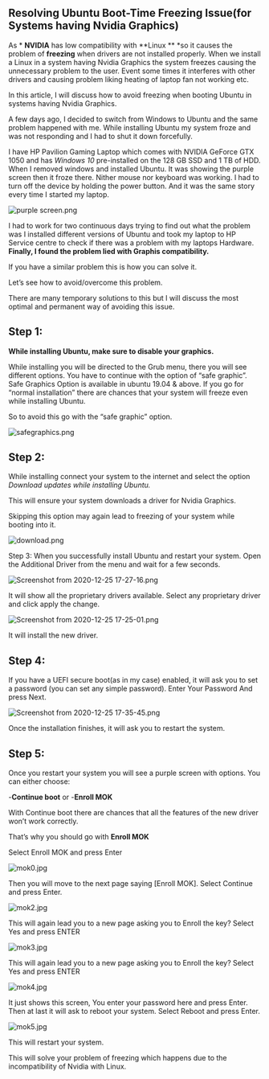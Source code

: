 ## Resolving Ubuntu Boot-Time Freezing Issue(for Systems having Nvidia Graphics)

As * **NVIDIA** has low compatibility with **Linux ** *so it causes the problem of **freezing** when drivers are not installed properly. When we install a Linux in a system having Nvidia Graphics the system freezes causing the unnecessary problem to the user. Event some times it interferes with other drivers and causing problem liking heating of laptop fan not working etc.

In this article, I will discuss how to avoid freezing when booting Ubuntu in systems having Nvidia Graphics.

A few days ago, I decided to switch from Windows to Ubuntu and the same problem happened with me. While installing Ubuntu my system froze and was not responding and I had to shut it down forcefully.

I have HP Pavilion Gaming Laptop which comes with NVIDIA GeForce GTX 1050 and has *Windows 10* pre-installed on the 128 GB SSD and 1 TB of HDD. When I removed windows and installed Ubuntu. It was showing the purple screen then it froze there. Nither mouse nor keyboard was working. I had to turn off the device by holding the power button. And it was the same story every time I started my laptop.


![purple screen.png](https://cdn.hashnode.com/res/hashnode/image/upload/v1611567832501/sKkZPgSys.png  "Purple Ubuntu Screen Freeze")

I had to work for two continuous days trying to find out what the problem was I installed different versions of Ubuntu and took my laptop to HP Service centre to check if there was a problem with my laptops Hardware. **Finally, I found the problem lied with Graphis compatibility.**

If you have a similar problem this is how you can solve it.

Let’s see how to avoid/overcome this problem.

There are many temporary solutions to this but I will discuss the most optimal and permanent way of avoiding this issue.

## Step 1:

**While installing Ubuntu, make sure to disable your graphics.**

While installing you will be directed to the Grub menu, there you will see different options. You have to continue with the option of “safe graphic”. Safe Graphics Option is available in ubuntu 19.04 & above. If you go for “normal installation” there are chances that your system will freeze even while installing Ubuntu.

So to avoid this go with the “safe graphic” option.


![safegraphics.png](https://cdn.hashnode.com/res/hashnode/image/upload/v1611568068211/tbV2Vluny.png "Select Install Ubuntu (safe Graphics)")

## Step 2:

While installing connect your system to the internet and select the option *Download updates while installing Ubuntu.*

This will ensure your system downloads a driver for Nvidia Graphics.

Skipping this option may again lead to freezing of your system while booting into it.


![download.png](https://cdn.hashnode.com/res/hashnode/image/upload/v1611568177972/hECu2Xzg2.png "Check the Download Updates while installing Ubuntu
" )

Step 3:
When you successfully install Ubuntu and restart your system. Open the Additional Driver from the menu and wait for a few seconds.


![Screenshot from 2020-12-25 17-27-16.png](https://cdn.hashnode.com/res/hashnode/image/upload/v1611568221136/e8UKgyfTZ.png "Click on Additional Driver" )

It will show all the proprietary drivers available. Select any proprietary driver and click apply the change.


![Screenshot from 2020-12-25 17-25-01.png](https://cdn.hashnode.com/res/hashnode/image/upload/v1611568270959/EAzqDONAr.png " Select any Proprietary Driver " )

It will install the new driver.


## Step 4:

If you have a UEFI secure boot(as in my case) enabled, it will ask you to set a password (you can set any simple password). Enter Your Password And press Next.


![Screenshot from 2020-12-25 17-35-45.png](https://cdn.hashnode.com/res/hashnode/image/upload/v1611568376206/rwys-GAa3.png)

Once the installation finishes, it will ask you to restart the system.

## Step 5:

Once you restart your system you will see a purple screen with options. You can either choose:

-**Continue boot**
or
-**Enroll MOK**

With Continue boot there are chances that all the features of the new driver won’t work correctly.

That’s why you should go with **Enroll MOK**

Select Enroll MOK and press Enter

![mok0.jpg](https://cdn.hashnode.com/res/hashnode/image/upload/v1611568737860/SQxM7JGVm.jpeg)

Then you will move to the next page saying [Enroll MOK]. Select Continue and press Enter.


![mok2.jpg](https://cdn.hashnode.com/res/hashnode/image/upload/v1611568771924/OO3b79RzK.jpeg)

This will again lead you to a new page asking you to Enroll the key? Select Yes and press ENTER


![mok3.jpg](https://cdn.hashnode.com/res/hashnode/image/upload/v1611568793577/Ngq412BFZ.jpeg)

This will again lead you to a new page asking you to Enroll the key? Select Yes and press ENTER


![mok4.jpg](https://cdn.hashnode.com/res/hashnode/image/upload/v1611568803683/LUMKHNcU9.jpeg)

It just shows this screen, You enter your password here and press Enter.
Then at last it will ask to reboot your system. Select Reboot and press Enter.


![mok5.jpg](https://cdn.hashnode.com/res/hashnode/image/upload/v1611568831010/01jnU6Ig_.jpeg)

This will restart your system.

This will solve your problem of freezing which happens due to the incompatibility of Nvidia with Linux.